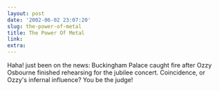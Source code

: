 ```yaml
---
layout: post
date: '2002-06-02 23:07:20'
slug: the-power-of-metal
title: The Power Of Metal
link: 
extra: 
---
```


Haha! just been on the news: Buckingham Palace caught fire after Ozzy Osbourne finished rehearsing for the jubilee concert.
Coincidence, or Ozzy's infernal influence? You be the judge!